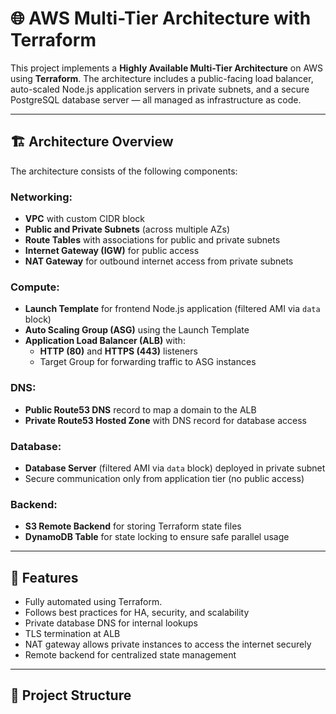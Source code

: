 # 🌐 AWS Multi-Tier Architecture with Terraform

This project implements a **Highly Available Multi-Tier Architecture** on AWS using **Terraform**. The architecture includes a public-facing load balancer, auto-scaled Node.js application servers in private subnets, and a secure PostgreSQL database server — all managed as infrastructure as code.

---

## 🏗️ Architecture Overview

The architecture consists of the following components:

### Networking:
- **VPC** with custom CIDR block
- **Public and Private Subnets** (across multiple AZs)
- **Route Tables** with associations for public and private subnets
- **Internet Gateway (IGW)** for public access
- **NAT Gateway** for outbound internet access from private subnets

### Compute:
- **Launch Template** for frontend Node.js application (filtered AMI via `data` block)
- **Auto Scaling Group (ASG)** using the Launch Template
- **Application Load Balancer (ALB)** with:
  - **HTTP (80)** and **HTTPS (443)** listeners
  - Target Group for forwarding traffic to ASG instances

### DNS:
- **Public Route53 DNS** record to map a domain to the ALB
- **Private Route53 Hosted Zone** with DNS record for database access

### Database:
- **Database Server** (filtered AMI via `data` block) deployed in private subnet
- Secure communication only from application tier (no public access)

### Backend:
- **S3 Remote Backend** for storing Terraform state files
- **DynamoDB Table** for state locking to ensure safe parallel usage

---

## 🚀 Features

- Fully automated using Terraform.
- Follows best practices for HA, security, and scalability
- Private database DNS for internal lookups
- TLS termination at ALB
- NAT gateway allows private instances to access the internet securely
- Remote backend for centralized state management

---

## 📁 Project Structure

